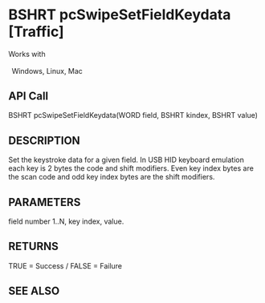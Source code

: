 # BSHRT pcSwipeSetFieldKeydata [Traffic]

Works with <p class="s1" style="padding-top: 2pt;padding-left: 5pt;text-indent: 0pt;text-align: left;"><a name="bookmark355">&zwnj;</a>Windows, Linux, Mac<a name="bookmark356">&zwnj;</a></p>

## API Call
BSHRT pcSwipeSetFieldKeydata(WORD field, BSHRT kindex, BSHRT value)
## DESCRIPTION
Set the keystroke data for a given field. In USB HID keyboard emulation each key is 2 bytes the code and shift modifiers. Even key index bytes are the scan code and odd key index bytes are the shift modifiers.

## PARAMETERS
field number 1..N, key index, value.

## RETURNS
TRUE = Success / FALSE = Failure

## SEE ALSO

